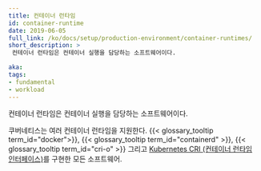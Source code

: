 ```yaml
---
title: 컨테이너 런타임
id: container-runtime
date: 2019-06-05
full_link: /ko/docs/setup/production-environment/container-runtimes/
short_description: >
 컨테이너 런타임은 컨테이너 실행을 담당하는 소프트웨어이다.

aka:
tags:
- fundamental
- workload
---
```

 컨테이너 런타임은 컨테이너 실행을 담당하는 소프트웨어이다.

<!--more-->

쿠버네티스는 여러 컨테이너 런타임을 지원한다. {{< glossary_tooltip term_id="docker">}},
{{< glossary_tooltip term_id="containerd" >}}, {{< glossary_tooltip term_id="cri-o" >}}
그리고 [Kubernetes CRI (컨테이너 런타임
인터페이스)](https://github.com/kubernetes/community/blob/master/contributors/devel/sig-node/container-runtime-interface.md)를 구현한 모든 소프트웨어.
